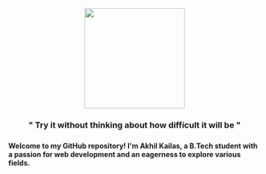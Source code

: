  <div align="center">
  <img height="200" src="https://media2.giphy.com/media/qgQUggAC3Pfv687qPC/giphy.gif"  />
</div>

###

<h3 align="center">" Try it without thinking about how difficult it will be "</h3>

###

<h4 align="left">Welcome to my GitHub repository! I'm Akhil Kailas, a B.Tech student with a passion for web development and an eagerness to explore various fields.</h4>

###
